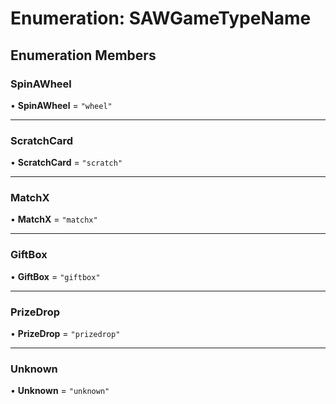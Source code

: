 # Enumeration: SAWGameTypeName

## Enumeration Members

### SpinAWheel

• **SpinAWheel** = ``"wheel"``

___

### ScratchCard

• **ScratchCard** = ``"scratch"``

___

### MatchX

• **MatchX** = ``"matchx"``

___

### GiftBox

• **GiftBox** = ``"giftbox"``

___

### PrizeDrop

• **PrizeDrop** = ``"prizedrop"``

___

### Unknown

• **Unknown** = ``"unknown"``
